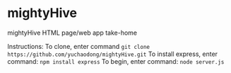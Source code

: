 # mightyHive
mightyHive HTML page/web app take-home

Instructions:
To clone, enter command `git clone https://github.com/yuchaodong/mightyHive.git`
To install express, enter command: `npm install express`
To begin, enter command: `node server.js`